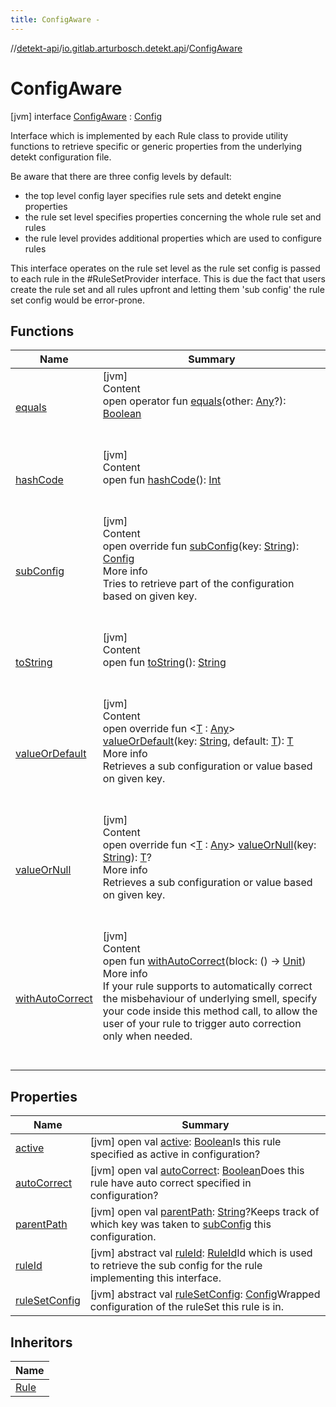 ```yaml
---
title: ConfigAware -
---
```

//[detekt-api](../../index.md)/[io.gitlab.arturbosch.detekt.api](../index.md)/[ConfigAware](index.md)



# ConfigAware  
 [jvm] interface [ConfigAware](index.md) : [Config](../-config/index.md)

Interface which is implemented by each Rule class to provide utility functions to retrieve specific or generic properties from the underlying detekt configuration file.



Be aware that there are three config levels by default:

<ul><li>the top level config layer specifies rule sets and detekt engine properties</li><li>the rule set level specifies properties concerning the whole rule set and rules</li><li>the rule level provides additional properties which are used to configure rules</li></ul>

This interface operates on the rule set level as the rule set config is passed to each rule in the #RuleSetProvider interface. This is due the fact that users create the rule set and all rules upfront and letting them 'sub config' the rule set config would be error-prone.

   


## Functions  
  
|  Name|  Summary| 
|---|---|
| <a name="kotlin/Any/equals/#kotlin.Any?/PointingToDeclaration/"></a>[equals](../../io.gitlab.arturbosch.detekt.api.internal/-yaml-config/-companion/index.md#%5Bkotlin%2FAny%2Fequals%2F%23kotlin.Any%3F%2FPointingToDeclaration%2F%5D%2FFunctions%2F-931080397)| <a name="kotlin/Any/equals/#kotlin.Any?/PointingToDeclaration/"></a>[jvm]  <br>Content  <br>open operator fun [equals](../../io.gitlab.arturbosch.detekt.api.internal/-yaml-config/-companion/index.md#%5Bkotlin%2FAny%2Fequals%2F%23kotlin.Any%3F%2FPointingToDeclaration%2F%5D%2FFunctions%2F-931080397)(other: [Any](https://kotlinlang.org/api/latest/jvm/stdlib/kotlin/-any/index.html)?): [Boolean](https://kotlinlang.org/api/latest/jvm/stdlib/kotlin/-boolean/index.html)  <br><br><br>
| <a name="kotlin/Any/hashCode/#/PointingToDeclaration/"></a>[hashCode](../../io.gitlab.arturbosch.detekt.api.internal/-yaml-config/-companion/index.md#%5Bkotlin%2FAny%2FhashCode%2F%23%2FPointingToDeclaration%2F%5D%2FFunctions%2F-931080397)| <a name="kotlin/Any/hashCode/#/PointingToDeclaration/"></a>[jvm]  <br>Content  <br>open fun [hashCode](../../io.gitlab.arturbosch.detekt.api.internal/-yaml-config/-companion/index.md#%5Bkotlin%2FAny%2FhashCode%2F%23%2FPointingToDeclaration%2F%5D%2FFunctions%2F-931080397)(): [Int](https://kotlinlang.org/api/latest/jvm/stdlib/kotlin/-int/index.html)  <br><br><br>
| <a name="io.gitlab.arturbosch.detekt.api/ConfigAware/subConfig/#kotlin.String/PointingToDeclaration/"></a>[subConfig](sub-config.md)| <a name="io.gitlab.arturbosch.detekt.api/ConfigAware/subConfig/#kotlin.String/PointingToDeclaration/"></a>[jvm]  <br>Content  <br>open override fun [subConfig](sub-config.md)(key: [String](https://kotlinlang.org/api/latest/jvm/stdlib/kotlin/-string/index.html)): [Config](../-config/index.md)  <br>More info  <br>Tries to retrieve part of the configuration based on given key.  <br><br><br>
| <a name="kotlin/Any/toString/#/PointingToDeclaration/"></a>[toString](../../io.gitlab.arturbosch.detekt.api.internal/-yaml-config/-companion/index.md#%5Bkotlin%2FAny%2FtoString%2F%23%2FPointingToDeclaration%2F%5D%2FFunctions%2F-931080397)| <a name="kotlin/Any/toString/#/PointingToDeclaration/"></a>[jvm]  <br>Content  <br>open fun [toString](../../io.gitlab.arturbosch.detekt.api.internal/-yaml-config/-companion/index.md#%5Bkotlin%2FAny%2FtoString%2F%23%2FPointingToDeclaration%2F%5D%2FFunctions%2F-931080397)(): [String](https://kotlinlang.org/api/latest/jvm/stdlib/kotlin/-string/index.html)  <br><br><br>
| <a name="io.gitlab.arturbosch.detekt.api/ConfigAware/valueOrDefault/#kotlin.String#TypeParam(bounds=[kotlin.Any])/PointingToDeclaration/"></a>[valueOrDefault](value-or-default.md)| <a name="io.gitlab.arturbosch.detekt.api/ConfigAware/valueOrDefault/#kotlin.String#TypeParam(bounds=[kotlin.Any])/PointingToDeclaration/"></a>[jvm]  <br>Content  <br>open override fun <[T](value-or-default.md) : [Any](https://kotlinlang.org/api/latest/jvm/stdlib/kotlin/-any/index.html)> [valueOrDefault](value-or-default.md)(key: [String](https://kotlinlang.org/api/latest/jvm/stdlib/kotlin/-string/index.html), default: [T](value-or-default.md)): [T](value-or-default.md)  <br>More info  <br>Retrieves a sub configuration or value based on given key.  <br><br><br>
| <a name="io.gitlab.arturbosch.detekt.api/ConfigAware/valueOrNull/#kotlin.String/PointingToDeclaration/"></a>[valueOrNull](value-or-null.md)| <a name="io.gitlab.arturbosch.detekt.api/ConfigAware/valueOrNull/#kotlin.String/PointingToDeclaration/"></a>[jvm]  <br>Content  <br>open override fun <[T](value-or-null.md) : [Any](https://kotlinlang.org/api/latest/jvm/stdlib/kotlin/-any/index.html)> [valueOrNull](value-or-null.md)(key: [String](https://kotlinlang.org/api/latest/jvm/stdlib/kotlin/-string/index.html)): [T](value-or-null.md)?  <br>More info  <br>Retrieves a sub configuration or value based on given key.  <br><br><br>
| <a name="io.gitlab.arturbosch.detekt.api/ConfigAware/withAutoCorrect/#kotlin.Function0[kotlin.Unit]/PointingToDeclaration/"></a>[withAutoCorrect](with-auto-correct.md)| <a name="io.gitlab.arturbosch.detekt.api/ConfigAware/withAutoCorrect/#kotlin.Function0[kotlin.Unit]/PointingToDeclaration/"></a>[jvm]  <br>Content  <br>open fun [withAutoCorrect](with-auto-correct.md)(block: () -> [Unit](https://kotlinlang.org/api/latest/jvm/stdlib/kotlin/-unit/index.html))  <br>More info  <br>If your rule supports to automatically correct the misbehaviour of underlying smell, specify your code inside this method call, to allow the user of your rule to trigger auto correction only when needed.  <br><br><br>


## Properties  
  
|  Name|  Summary| 
|---|---|
| <a name="io.gitlab.arturbosch.detekt.api/ConfigAware/active/#/PointingToDeclaration/"></a>[active](active.md)| <a name="io.gitlab.arturbosch.detekt.api/ConfigAware/active/#/PointingToDeclaration/"></a> [jvm] open val [active](active.md): [Boolean](https://kotlinlang.org/api/latest/jvm/stdlib/kotlin/-boolean/index.html)Is this rule specified as active in configuration?   <br>
| <a name="io.gitlab.arturbosch.detekt.api/ConfigAware/autoCorrect/#/PointingToDeclaration/"></a>[autoCorrect](auto-correct.md)| <a name="io.gitlab.arturbosch.detekt.api/ConfigAware/autoCorrect/#/PointingToDeclaration/"></a> [jvm] open val [autoCorrect](auto-correct.md): [Boolean](https://kotlinlang.org/api/latest/jvm/stdlib/kotlin/-boolean/index.html)Does this rule have auto correct specified in configuration?   <br>
| <a name="io.gitlab.arturbosch.detekt.api/ConfigAware/parentPath/#/PointingToDeclaration/"></a>[parentPath](parent-path.md)| <a name="io.gitlab.arturbosch.detekt.api/ConfigAware/parentPath/#/PointingToDeclaration/"></a> [jvm] open val [parentPath](parent-path.md): [String](https://kotlinlang.org/api/latest/jvm/stdlib/kotlin/-string/index.html)?Keeps track of which key was taken to [subConfig](../-config/sub-config.md) this configuration.   <br>
| <a name="io.gitlab.arturbosch.detekt.api/ConfigAware/ruleId/#/PointingToDeclaration/"></a>[ruleId](rule-id.md)| <a name="io.gitlab.arturbosch.detekt.api/ConfigAware/ruleId/#/PointingToDeclaration/"></a> [jvm] abstract val [ruleId](rule-id.md): [RuleId](../index.md#%5Bio.gitlab.arturbosch.detekt.api%2FRuleId%2F%2F%2FPointingToDeclaration%2F%5D%2FClasslikes%2F-931080397)Id which is used to retrieve the sub config for the rule implementing this interface.   <br>
| <a name="io.gitlab.arturbosch.detekt.api/ConfigAware/ruleSetConfig/#/PointingToDeclaration/"></a>[ruleSetConfig](rule-set-config.md)| <a name="io.gitlab.arturbosch.detekt.api/ConfigAware/ruleSetConfig/#/PointingToDeclaration/"></a> [jvm] abstract val [ruleSetConfig](rule-set-config.md): [Config](../-config/index.md)Wrapped configuration of the ruleSet this rule is in.   <br>


## Inheritors  
  
|  Name| 
|---|
| <a name="io.gitlab.arturbosch.detekt.api/Rule///PointingToDeclaration/"></a>[Rule](../-rule/index.md)

